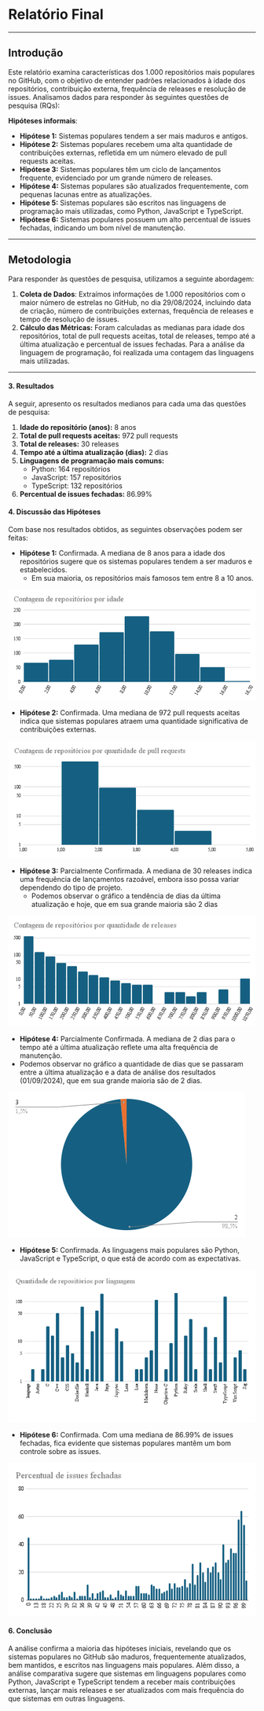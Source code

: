 # Relatório Final

---

## Introdução

Este relatório examina características dos 1.000 repositórios mais populares no GitHub, com o objetivo de entender padrões relacionados à idade dos repositórios, contribuição externa, frequência de releases e resolução de issues. Analisamos dados para responder às seguintes questões de pesquisa (RQs):

**Hipóteses informais**:

- **Hipótese 1:** Sistemas populares tendem a ser mais maduros e antigos.
- **Hipótese 2:** Sistemas populares recebem uma alta quantidade de contribuições externas, refletida em um número elevado de pull requests aceitas.
- **Hipótese 3:** Sistemas populares têm um ciclo de lançamentos frequente, evidenciado por um grande número de releases.
- **Hipótese 4:** Sistemas populares são atualizados frequentemente, com pequenas lacunas entre as atualizações.
- **Hipótese 5:** Sistemas populares são escritos nas linguagens de programação mais utilizadas, como Python, JavaScript e TypeScript.
- **Hipótese 6:** Sistemas populares possuem um alto percentual de issues fechadas, indicando um bom nível de manutenção.

---

## Metodologia

Para responder às questões de pesquisa, utilizamos a seguinte abordagem:

1. **Coleta de Dados**: Extraímos informações de 1.000 repositórios com o maior número de estrelas no GitHub, no dia 29/08/2024, incluindo data de criação, número de contribuições externas, frequência de releases e tempo de resolução de issues.
2. **Cálculo das Métricas:** Foram calculadas as medianas para idade dos repositórios, total de pull requests aceitas, total de releases, tempo até a última atualização e percentual de issues fechadas. Para a análise da linguagem de programação, foi realizada uma contagem das linguagens mais utilizadas.

---

#### 3. Resultados
A seguir, apresento os resultados medianos para cada uma das questões de pesquisa:

1. **Idade do repositório (anos):** 8 anos
2. **Total de pull requests aceitas:** 972 pull requests
3. **Total de releases:** 30 releases
4. **Tempo até a última atualização (dias):** 2 dias
5. **Linguagens de programação mais comuns:** 
   - Python: 164 repositórios
   - JavaScript: 157 repositórios
   - TypeScript: 132 repositórios
6. **Percentual de issues fechadas:** 86.99%

#### 4. Discussão das Hipóteses
Com base nos resultados obtidos, as seguintes observações podem ser feitas:

- **Hipótese 1:** Confirmada. A mediana de 8 anos para a idade dos repositórios sugere que os sistemas populares tendem a ser maduros e estabelecidos.
  - Em sua maioria, os repositórios mais famosos tem entre 8 a 10 anos.

![Q1](./images/q1.png)
  
- **Hipótese 2:** Confirmada. Uma mediana de 972 pull requests aceitas indica que sistemas populares atraem uma quantidade significativa de contribuições externas.

![Q2](./images/q2.png)
  
- **Hipótese 3:** Parcialmente Confirmada. A mediana de 30 releases indica uma frequência de lançamentos razoável, embora isso possa variar dependendo do tipo de projeto.
  - Podemos observar o gráfico a tendência de dias da última atualização e hoje, que em sua grande maioria são 2 dias
  
![Q3](./images/q3.png)
  
- **Hipótese 4:** Parcialmente Confirmada. A mediana de 2 dias para o tempo até a última atualização reflete uma alta frequência de manutenção.
 - Podemos observar no gráfico a quantidade de dias que se passaram entre a última atualização e a data de análise dos resultados (01/09/2024), que em sua grande maioria são de 2 dias.

![Q4](./images/q4.png)
  
- **Hipótese 5:** Confirmada. As linguagens mais populares são Python, JavaScript e TypeScript, o que está de acordo com as expectativas.

![Q5](./images/q5.png)
  
- **Hipótese 6:** Confirmada. Com uma mediana de 86.99% de issues fechadas, fica evidente que sistemas populares mantêm um bom controle sobre as issues.

![Q6](./images/q6.png)

#### 6. Conclusão
A análise confirma a maioria das hipóteses iniciais, revelando que os sistemas populares no GitHub são maduros, frequentemente atualizados, bem mantidos, e escritos nas linguagens mais populares. Além disso, a análise comparativa sugere que sistemas em linguagens populares como Python, JavaScript e TypeScript tendem a receber mais contribuições externas, lançar mais releases e ser atualizados com mais frequência do que sistemas em outras linguagens.
